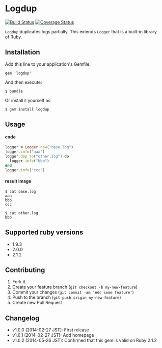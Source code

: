 # Logdup

[![Build Status](https://secure.travis-ci.org/pinzolo/logdup.png)](http://travis-ci.org/pinzolo/logdup)
[![Coverage Status](https://coveralls.io/repos/pinzolo/logdup/badge.png)](https://coveralls.io/r/pinzolo/logdup)

`Logdup` duplicates logs partially.
This extends `Logger` that is a built-in library of Ruby.

## Installation

Add this line to your application's Gemfile:

    gem 'logdup'

And then execute:

    $ bundle

Or install it yourself as:

    $ gem install logdup

## Usage

#### code

```ruby
logger = Logger.new("base.log")
logger.info("aaa")
logger.dup_to("other.log") do
  logger.info("bbb")
end
logger.info("ccc")
```

#### result image

    $ cat base.log
    aaa
    bbb
    ccc

    $ cat other.log
    bbb

## Supported ruby versions

* 1.9.3
* 2.0.0
* 2.1.2

## Contributing

1. Fork it
2. Create your feature branch (`git checkout -b my-new-feature`)
3. Commit your changes (`git commit -am 'Add some feature'`)
4. Push to the branch (`git push origin my-new-feature`)
5. Create new Pull Request

## Changelog

* v1.0.0 (2014-02-27 JST): First release
* v1.0.1 (2014-02-27 JST): Add homepage
* v1.0.2 (2014-05-26 JST): Confirmed that this gem is valid on Ruby 2.1.2

